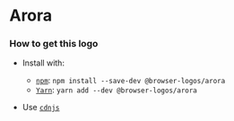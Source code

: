 # Arora

### How to get this logo

* Install with:

  * [`npm`](https://www.npmjs.com/): `npm install --save-dev @browser-logos/arora`
  * [`Yarn`](https://yarnpkg.com/): `yarn add --dev @browser-logos/arora`

* Use [`cdnjs`](https://cdnjs.com/libraries/browser-logos)
